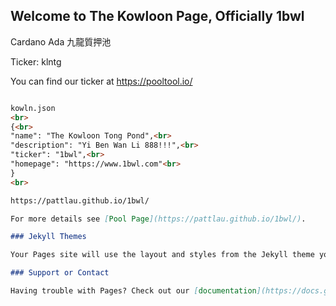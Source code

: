 ## Welcome to The Kowloon Page, Officially 1bwl

Cardano Ada 九龍質押池

Ticker: klntg

You can find our ticker at https://pooltool.io/

```markdown

kowln.json
<br>
{<br>
"name": "The Kowloon Tong Pond",<br>
"description": "Yi Ben Wan Li 888!!!",<br>
"ticker": "1bwl",<br>
"homepage": "https://www.1bwl.com"<br>
}
<br>

https://pattlau.github.io/1bwl/

For more details see [Pool Page](https://pattlau.github.io/1bwl/).

### Jekyll Themes

Your Pages site will use the layout and styles from the Jekyll theme you have selected in your [repository settings](https://github.com/pattlau/1bwl/settings/pages). The name of this theme is saved in the Jekyll `_config.yml` configuration file.

### Support or Contact

Having trouble with Pages? Check out our [documentation](https://docs.github.com/categories/github-pages-basics/) or [contact support](https://support.github.com/contact) and we’ll help you sort it out.
